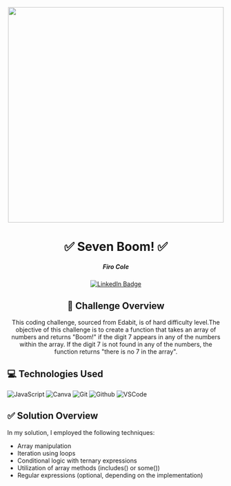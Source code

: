 <div id="header" align="center">
  <img src="https://live.staticflickr.com/65535/53611225928_94d7cafb16.jpg" width="500" height="500">
</div>

<div id="description" align="center">

# :white_check_mark: Seven Boom! :white_check_mark:



##### Firo Cole

[![LinkedIn Badge](https://img.shields.io/badge/-@firocolemd-blue?style=flat&logo=Linkedin&logoColor=black)](https://www.linkedin.com/in/firocolemd/)

  ## :pencil: Challenge Overview
This coding challenge, sourced from Edabit, is of hard difficulty level.The objective of this challenge is to create a function that takes an array of numbers and returns "Boom!" if the digit 7 appears in any of the numbers within the array. If the digit 7 is not found in any of the numbers, the function returns "there is no 7 in the array".

</div>




## :computer: Technologies Used

![JavaScript](https://img.shields.io/badge/-JavaScript-05122A?style=flat&logo=javascript)
![Canva](https://img.shields.io/badge/-Canva-05122A?style=flat&logo=canva)
![Git](https://img.shields.io/badge/-Git-05122A?style=flat&logo=git)
![Github](https://img.shields.io/badge/-GitHub-05122A?style=flat&logo=github)
![VSCode](https://img.shields.io/badge/-VS_Code-05122A?style=flat&logo=visualstudio)




## :white_check_mark: Solution Overview

In my solution, I employed the following techniques:

- Array manipulation
- Iteration using loops
- Conditional logic with ternary expressions
- Utilization of array methods (includes() or some())
- Regular expressions (optional, depending on the implementation)


